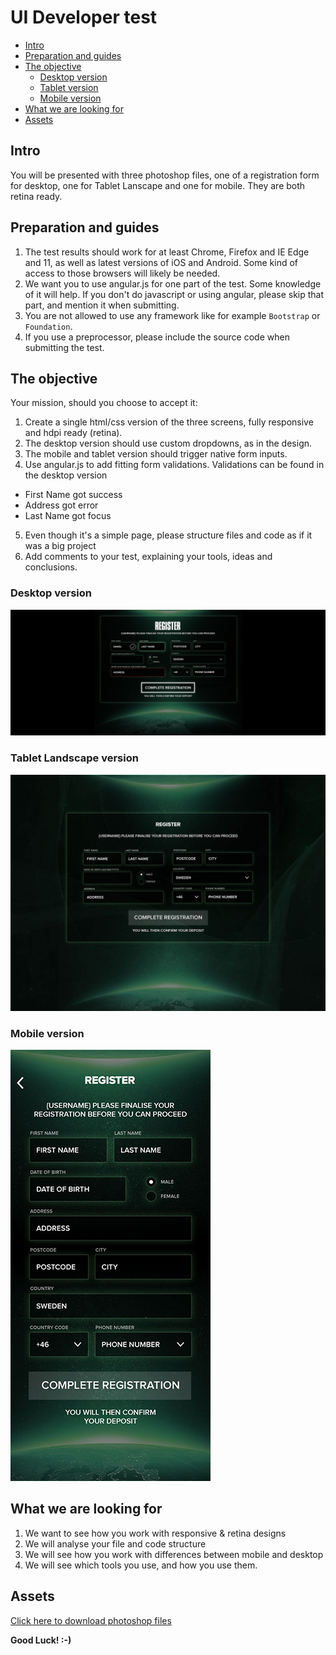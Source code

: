 # UI Developer test

* [Intro](#intro)
* [Preparation and guides](#preparation-and-guides)
* [The objective](#the-objective)
    * [Desktop version](#desktop-version)
    * [Tablet version](#tablet-landscape-version)
    * [Mobile version](#mobile-version)
* [What we are looking for](#what-we-are-looking-for)
* [Assets](#assets)


## Intro


You will be presented with three photoshop files, one of a registration form for desktop, one for Tablet Lanscape and one for mobile. They are both retina ready.

## Preparation and guides
1. The test results should work for at least Chrome, Firefox and IE Edge and 11, as well as latest versions of iOS and Android.
    Some kind of access to those browsers will likely be needed.
2. We want you to use angular.js for one part of the test. Some knowledge of it will help. If you don't do javascript or using angular, please skip that part, and mention it when submitting.
4. You are not allowed to use any framework like for example `Bootstrap` or `Foundation`.
5. If you use a preprocessor, please include the source code when submitting the test.


## The objective

Your mission, should you choose to accept it:

1. Create a single html/css version of the three screens, fully responsive and hdpi ready (retina).
2. The desktop version should use custom dropdowns, as in the design.
3. The mobile and tablet version should trigger native form inputs.
4. Use angular.js to add fitting form validations. Validations can be found in the desktop version

  - First Name got success
  - Address got error
  - Last Name got focus
5. Even though it's a simple page, please structure files and code as if it was a big project
6. Add comments to your test, explaining your tools, ideas and conclusions.

### Desktop version
![Desktop](images/LONG-SIGNUP-D-2x.jpg)

### Tablet Landscape version
![Tablet Landscape](images/LONG-SIGNUP-TL-2x.jpg)

### Mobile version
![Mobile](images/LONG-SIGNUP-M-2x.jpg)

## What we are looking for
1. We want to see how you work with responsive & retina designs
2. We will analyse your file and code structure
3. We will see how you work with differences between mobile and desktop
4. We will see which tools you use, and how you use them.

## Assets
[Click here to download photoshop files](https://www.dropbox.com/s/2psclhfbpcpe2og/assets.zip?dl=0)

**Good Luck! :-)**
